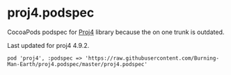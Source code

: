 # proj4.podspec
CocoaPods podspec for [Proj4](https://github.com/OSGeo/proj.4) library because the on one trunk is outdated.

Last updated for proj4 4.9.2.

```
pod 'proj4', :podspec => 'https://raw.githubusercontent.com/Burning-Man-Earth/proj4.podspec/master/proj4.podspec'
```